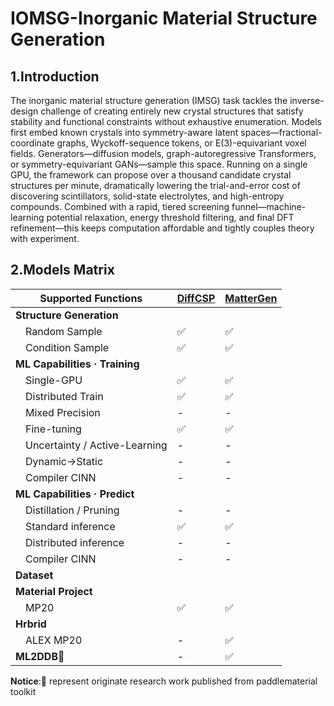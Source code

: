 # IOMSG-Inorganic Material Structure Generation

## 1.Introduction

The inorganic material structure generation (IMSG) task tackles the inverse-design challenge of creating entirely new crystal structures that satisfy stability and functional constraints without exhaustive enumeration. Models first embed known crystals into symmetry-aware latent spaces—fractional-coordinate graphs, Wyckoff-sequence tokens, or E(3)-equivariant voxel fields. Generators—diffusion models, graph-autoregressive Transformers, or symmetry-equivariant GANs—sample this space. Running on a single GPU, the framework can propose over a thousand candidate crystal structures per minute, dramatically lowering the trial-and-error cost of discovering scintillators, solid-state electrolytes, and high-entropy compounds. Combined with a rapid, tiered screening funnel—machine-learning potential relaxation, energy threshold filtering, and final DFT refinement—this keeps computation affordable and tightly couples theory with experiment.

## 2.Models Matrix

| **Supported Functions**             | **[DiffCSP](./configs/diffcsp/README.md)** | **[MatterGen](./configs/mattergen/README.md)** |
| ----------------------------------- | ------------------------------------------ | ---------------------------------------------- |
| **Structure Generation**            |                                            |                                                |
| &emsp;Random Sample                 | ✅                                         | ✅                                             |
| &emsp;Condition Sample              | ✅                                         | ✅                                             |
| **ML Capabilities · Training**      |                                            |                                                |
| &emsp;Single-GPU                    | ✅                                         | ✅                                             |
| &emsp;Distributed Train             | ✅                                         | ✅                                             |
| &emsp;Mixed Precision               | -                                          | -                                              |
| &emsp;Fine-tuning                   | ✅                                         | ✅                                             |
| &emsp;Uncertainty / Active-Learning | -                                          | -                                              |
| &emsp;Dynamic→Static                | -                                          | -                                              |
| &emsp;Compiler CINN                 | -                                          | -                                              |
| **ML Capabilities · Predict**       |                                            |                                                |
| &emsp;Distillation / Pruning        | -                                          | -                                              |
| &emsp;Standard inference            | ✅                                         | ✅                                             |
| &emsp;Distributed inference         | -                                          | -                                              |
| &emsp;Compiler CINN                 | -                                          | -                                              |
| **Dataset**                         |                                            |                                                |
| **Material Project**                |                                            |                                                |
| &emsp;MP20                          | ✅                                         | ✅                                             |
| **Hrbrid**                          |                                            |                                                |
| &emsp;ALEX MP20                     | -                                          | ✅                                             |
| **ML2DDB🌟**                        | -                                          | ✅                                             |

**Notice**:🌟 represent originate research work published from paddlematerial toolkit
